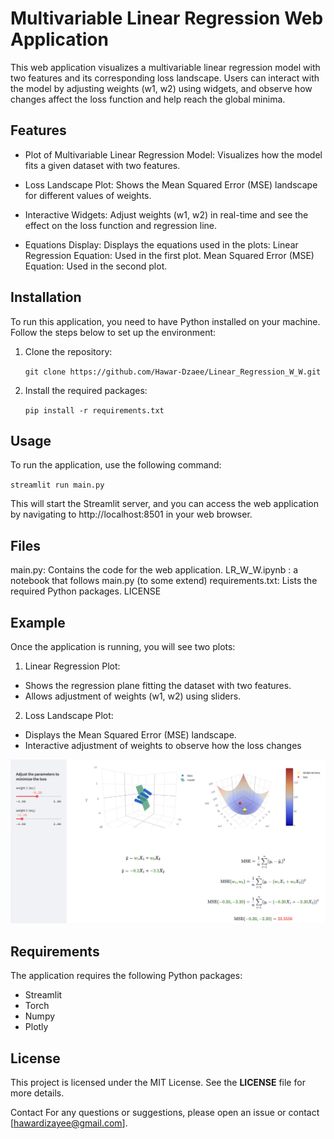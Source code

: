 # Multivariable Linear Regression Web Application

This web application visualizes a multivariable linear regression model with two features and its corresponding loss landscape. Users can interact with the model by adjusting weights (w1, w2) using widgets, and observe how changes affect the loss function and help reach the global minima.


## Features

* Plot of Multivariable Linear Regression Model: Visualizes how the model fits a given dataset with two features.

* Loss Landscape Plot: Shows the Mean Squared Error (MSE) landscape for different values of weights.

* Interactive Widgets: Adjust weights (w1, w2) in real-time and see the effect on the loss function and regression line.

* Equations Display: Displays the equations used in the plots:
      Linear Regression Equation: Used in the first plot.
      Mean Squared Error (MSE) Equation: Used in the second plot.




## Installation

To run this application, you need to have Python installed on your machine. Follow the steps below to set up the environment:

1. Clone the repository:

    `git clone https://github.com/Hawar-Dzaee/Linear_Regression_W_W.git`


2. Install the required packages:

    `pip install -r requirements.txt`

## Usage

To run the application, use the following command:

  `streamlit run main.py`


This will start the Streamlit server, and you can access the web application by navigating to http://localhost:8501 in your web browser.



## Files

  main.py: Contains the code for the web application.
  LR_W_W.ipynb : a notebook that follows main.py (to some extend)
  requirements.txt: Lists the required Python packages.
  LICENSE 



## Example

Once the application is running, you will see two plots:

1. Linear Regression Plot:

  * Shows the regression plane fitting the dataset with two features.
  * Allows adjustment of weights (w1, w2) using sliders.


2. Loss Landscape Plot:

  * Displays the Mean Squared Error (MSE) landscape.
  * Interactive adjustment of weights to observe how the loss changes


![Alt text](<Screen Shot 2024-06-02 at 6.09.38 PM.png>)



## Requirements 

The application requires the following Python packages:

* Streamlit
* Torch
* Numpy
* Plotly



## License

This project is licensed under the MIT License. See the **LICENSE** file for more details.


Contact
For any questions or suggestions, please open an issue or contact [hawardizayee@gmail.com].



